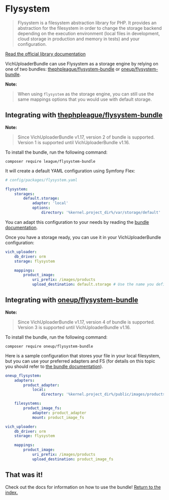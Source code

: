 Flysystem
=========

> Flysystem is a filesystem abstraction library for PHP. It provides an abstraction 
> for the filesystem in order to change the storage backend depending on the execution 
> environment (local files in development, cloud storage in production and memory in tests)
> and your configuration.

[Read the official library documentation](https://flysystem.thephpleague.com)

VichUploaderBundle can use Flysystem as a storage engine by relying on one of two bundles: 
[thephpleague/flysystem-bundle](https://github.com/thephpleague/flysystem-bundle)
or
[oneup/flysystem-bundle](https://github.com/1up-lab/OneupFlysystemBundle).

**Note:**

> When using `flysystem` as the storage engine, you can still use
> the same mappings options that you would use with default storage.

## Integrating with [thephpleague/flysystem-bundle](https://github.com/thephpleague/flysystem-bundle)

**Note:**

> Since VichUploaderBundle v1.17, version 2 of bundle is supported. Version 1 is supported until VichUploaderBundle v1.16.

To install the bundle, run the following command:

```
composer require league/flysystem-bundle
```

It will create a default YAML configuration using Symfony Flex:

```yaml
# config/packages/flysystem.yaml

flysystem:
    storages:
        default.storage:
            adapter: 'local'
            options:
                directory: '%kernel.project_dir%/var/storage/default'
```

You can adapt this configuration to your needs by reading the 
[bundle documentation](https://github.com/thephpleague/flysystem-bundle/blob/master/docs/1-getting-started.md).

Once you have a storage ready, you can use it in your VichUploaderBundle configuration:

``` yaml
vich_uploader:
    db_driver: orm
    storage: flysystem

    mappings:
        product_image:
            uri_prefix: /images/products
            upload_destination: default.storage # Use the name you defined for your storage here
```

## Integrating with [oneup/flysystem-bundle](https://github.com/1up-lab/OneupFlysystemBundle)

**Note:**

> Since VichUploaderBundle v1.17, version 4 of bundle is supported. Version 3 is supported until VichUploaderBundle v1.16.

To install the bundle, run the following command:

```
composer require oneup/flysystem-bundle
```

Here is a sample configuration that stores your file in your local filesystem,
but you can use your preferred adapters and FS (for details on this topic you
should refer to
[the bundle documentation](https://github.com/1up-lab/OneupFlysystemBundle/blob/master/docs/index.md)).

``` yaml
oneup_flysystem:
    adapters:
        product_adapter:
            local:
                directory: '%kernel.project_dir%/public/images/products'

    filesystems:
        product_image_fs:
            adapter: product_adapter
            mount: product_image_fs

vich_uploader:
    db_driver: orm
    storage: flysystem

    mappings:
        product_image:
            uri_prefix: /images/products
            upload_destination: product_image_fs
```

## That was it!

Check out the docs for information on how to use the bundle!
[Return to the index.](../index.md)
